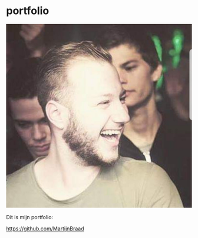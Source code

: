 # portfolio
<p><img src="me.jpg"></p>

Dit is mijn portfolio:

https://github.com/MartijnBraad

<p><a href="https://github.com/MartijnBraad"><img src"GitHub-Mark-64px.png"</a></p>
